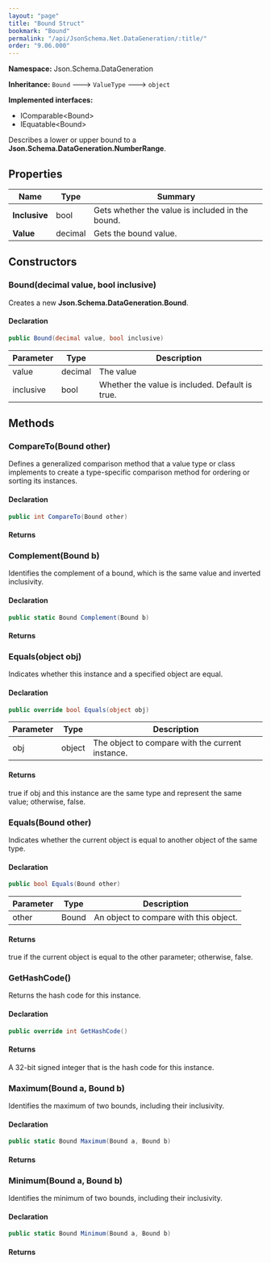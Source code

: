 ```yaml
---
layout: "page"
title: "Bound Struct"
bookmark: "Bound"
permalink: "/api/JsonSchema.Net.DataGeneration/:title/"
order: "9.06.000"
---
```

**Namespace:** Json.Schema.DataGeneration

**Inheritance:**
`Bound`
 🡒 
`ValueType`
 🡒 
`object`

**Implemented interfaces:**

- IComparable\<Bound\>
- IEquatable\<Bound\>

Describes a lower or upper bound to a **Json.Schema.DataGeneration.NumberRange**.

## Properties

| Name | Type | Summary |
|---|---|---|
| **Inclusive** | bool | Gets whether the value is included in the bound. |
| **Value** | decimal | Gets the bound value. |

## Constructors

### Bound(decimal value, bool inclusive)

Creates a new **Json.Schema.DataGeneration.Bound**.

#### Declaration

```c#
public Bound(decimal value, bool inclusive)
```

| Parameter | Type | Description |
|---|---|---|
| value | decimal | The value |
| inclusive | bool | Whether the value is included. Default is true. |


## Methods

### CompareTo(Bound other)

Defines a generalized comparison method that a value type or class implements to create a type-specific comparison method for ordering or sorting its instances.

#### Declaration

```c#
public int CompareTo(Bound other)
```


#### Returns



### Complement(Bound b)

Identifies the complement of a bound, which is the same value and inverted inclusivity.

#### Declaration

```c#
public static Bound Complement(Bound b)
```


#### Returns



### Equals(object obj)

Indicates whether this instance and a specified object are equal.

#### Declaration

```c#
public override bool Equals(object obj)
```

| Parameter | Type | Description |
|---|---|---|
| obj | object | The object to compare with the current instance. |


#### Returns

true if <paramref name="obj">obj</paramref> and this instance are the same type and represent the same value; otherwise, false.

### Equals(Bound other)

Indicates whether the current object is equal to another object of the same type.

#### Declaration

```c#
public bool Equals(Bound other)
```

| Parameter | Type | Description |
|---|---|---|
| other | Bound | An object to compare with this object. |


#### Returns

true if the current object is equal to the <paramref name="other">other</paramref> parameter; otherwise, false.

### GetHashCode()

Returns the hash code for this instance.

#### Declaration

```c#
public override int GetHashCode()
```


#### Returns

A 32-bit signed integer that is the hash code for this instance.

### Maximum(Bound a, Bound b)

Identifies the maximum of two bounds, including their inclusivity.

#### Declaration

```c#
public static Bound Maximum(Bound a, Bound b)
```


#### Returns



### Minimum(Bound a, Bound b)

Identifies the minimum of two bounds, including their inclusivity.

#### Declaration

```c#
public static Bound Minimum(Bound a, Bound b)
```


#### Returns



